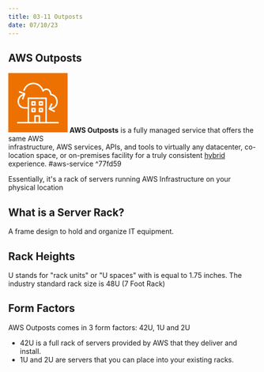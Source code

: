 ```yaml
---
title: 03-11 Outposts
date: 07/10/23
---
```


## AWS Outposts

![35](../../images/icons/Outposts_Icon.png) **AWS Outposts** is a fully managed service that offers the same AWS  
infrastructure, AWS services, APIs, and tools to virtually any datacenter, co-location space, or on-premises facility for a truly consistent [hybrid](../01%20Cloud%20Concepts/01-08%20Cloud%20Computing%20Deployment%20Models.md#hybrid-cloud) experience. #aws-service  ^77fd59

Essentially, it's a rack of servers running AWS Infrastructure on your physical location

## What is a Server Rack?

A frame design to hold and organize IT equipment.

## Rack Heights

U stands for "rack units" or "U spaces" with is equal to 1.75 inches. The industry standard rack size is 48U (7 Foot Rack)

## Form Factors

AWS Outposts comes in 3 form factors: 42U, 1U and 2U

* 42U is a full rack of servers provided by AWS that they deliver and install.
* 1U and 2U are servers that you can place into your existing racks.
